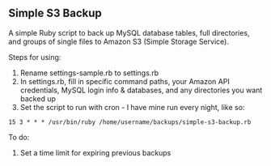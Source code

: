 Simple S3 Backup
----------------

A simple Ruby script to back up MySQL database tables, full directories, and groups of single files to Amazon S3 (Simple Storage Service).

Steps for using:

1. Rename settings-sample.rb to settings.rb
2. In settings.rb, fill in specific command paths, your Amazon API credentials, MySQL login info & databases, and any directories you want backed up
3. Set the script to run with cron - I have mine run every night, like so:

`15 3 * * * /usr/bin/ruby /home/username/backups/simple-s3-backup.rb`


To do:

1. Set a time limit for expiring previous backups
